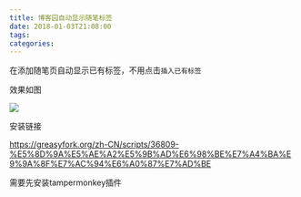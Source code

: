 ```yaml
---
title: 博客园自动显示随笔标签
date: 2018-01-03T21:08:00
tags:
categories:
---
```




在添加随笔页自动显示已有标签，不用点击`插入已有标签`



效果如图

![](http://p1f1jwe7c.bkt.clouddn.com/17-12-28/52834758.jpg)



安装链接

https://greasyfork.org/zh-CN/scripts/36809-%E5%8D%9A%E5%AE%A2%E5%9B%AD%E6%98%BE%E7%A4%BA%E9%9A%8F%E7%AC%94%E6%A0%87%E7%AD%BE



需要先安装tampermonkey插件
    